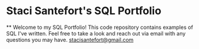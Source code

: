 # Staci Santefort's SQL Portfolio

** Welcome to my SQL Portfolio!  This code repository contains examples of SQL I've written.  Feel free to take a look and reach out via email with any questions you may have.  stacisantefort@gmail.com
